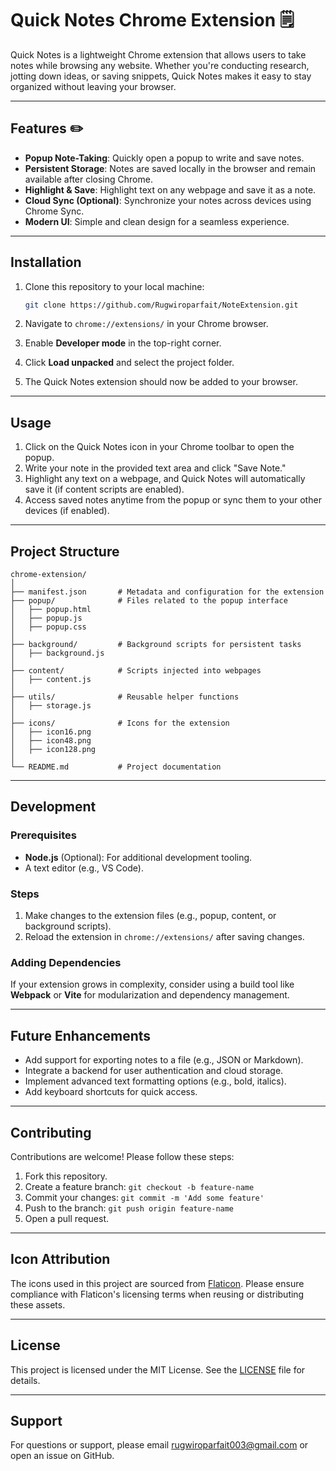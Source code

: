 # Quick Notes Chrome Extension 🗒️

Quick Notes is a lightweight Chrome extension that allows users to take notes while browsing any website. Whether you're conducting research, jotting down ideas, or saving snippets, Quick Notes makes it easy to stay organized without leaving your browser.

---

## Features ✏️

- **Popup Note-Taking**: Quickly open a popup to write and save notes.
- **Persistent Storage**: Notes are saved locally in the browser and remain available after closing Chrome.
- **Highlight & Save**: Highlight text on any webpage and save it as a note.
- **Cloud Sync (Optional)**: Synchronize your notes across devices using Chrome Sync.
- **Modern UI**: Simple and clean design for a seamless experience.

---

## Installation

1. Clone this repository to your local machine:
   ```bash
   git clone https://github.com/Rugwiroparfait/NoteExtension.git
   ```

2. Navigate to `chrome://extensions/` in your Chrome browser.

3. Enable **Developer mode** in the top-right corner.

4. Click **Load unpacked** and select the project folder.

5. The Quick Notes extension should now be added to your browser.

---

## Usage

1. Click on the Quick Notes icon in your Chrome toolbar to open the popup.
2. Write your note in the provided text area and click "Save Note."
3. Highlight any text on a webpage, and Quick Notes will automatically save it (if content scripts are enabled).
4. Access saved notes anytime from the popup or sync them to your other devices (if enabled).

---

## Project Structure

```
chrome-extension/
│
├── manifest.json       # Metadata and configuration for the extension
├── popup/              # Files related to the popup interface
│   ├── popup.html
│   ├── popup.js
│   ├── popup.css
│
├── background/         # Background scripts for persistent tasks
│   ├── background.js
│
├── content/            # Scripts injected into webpages
│   ├── content.js
│
├── utils/              # Reusable helper functions
│   ├── storage.js
│
├── icons/              # Icons for the extension
│   ├── icon16.png
│   ├── icon48.png
│   ├── icon128.png
│
└── README.md           # Project documentation
```

---

## Development

### Prerequisites
- **Node.js** (Optional): For additional development tooling.
- A text editor (e.g., VS Code).

### Steps
1. Make changes to the extension files (e.g., popup, content, or background scripts).
2. Reload the extension in `chrome://extensions/` after saving changes.

### Adding Dependencies
If your extension grows in complexity, consider using a build tool like **Webpack** or **Vite** for modularization and dependency management.

---

## Future Enhancements

- Add support for exporting notes to a file (e.g., JSON or Markdown).
- Integrate a backend for user authentication and cloud storage.
- Implement advanced text formatting options (e.g., bold, italics).
- Add keyboard shortcuts for quick access.

---

## Contributing

Contributions are welcome! Please follow these steps:
1. Fork this repository.
2. Create a feature branch: `git checkout -b feature-name`
3. Commit your changes: `git commit -m 'Add some feature'`
4. Push to the branch: `git push origin feature-name`
5. Open a pull request.

---

## Icon Attribution

The icons used in this project are sourced from [Flaticon](https://www.flaticon.com). Please ensure compliance with Flaticon's licensing terms when reusing or distributing these assets.

---

## License

This project is licensed under the MIT License. See the [LICENSE](LICENSE) file for details.

---

## Support

For questions or support, please email [rugwiroparfait003@gmail.com](mailto:rugwiroparfait003@gmail.com) or open an issue on GitHub.


